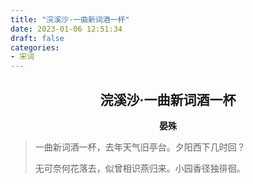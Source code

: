 ```yaml
---
title: "浣溪沙·一曲新词酒一杯"
date: 2023-01-06 12:51:34
draft: false
categories:
- 宋词
---
```


## <center>浣溪沙·一曲新词酒一杯</center>
**<center>晏殊</center>**

> 一曲新词酒一杯，去年天气旧亭台。夕阳西下几时回？
> 
> 无可奈何花落去，似曾相识燕归来。小园香径独徘徊。
